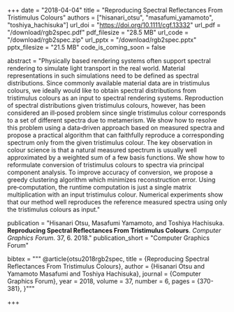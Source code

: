 +++
date = "2018-04-04"
title = "Reproducing Spectral Reflectances From Tristimulus Colours"
authors = ["hisanari_otsu", "masafumi_yamamoto", "toshiya_hachisuka"]
url_doi = "https://doi.org/10.1111/cgf.13332"
url_pdf = "/download/rgb2spec.pdf"
pdf_filesize = "28.5 MB"
url_code = "/download/rgb2spec.zip"
url_pptx = "/download/rgb2spec.pptx"
pptx_filesize = "21.5 MB"
code_is_coming_soon = false

abstract = "Physically based rendering systems often support spectral rendering to simulate light transport in the real world. Material representations in such simulations need to be defined as spectral distributions. Since commonly available material data are in tristimulus colours, we ideally would like to obtain spectral distributions from tristimulus colours as an input to spectral rendering systems. Reproduction of spectral distributions given tristimulus colours, however, has been considered an ill‐posed problem since single tristimulus colour corresponds to a set of different spectra due to metamerism. We show how to resolve this problem using a data‐driven approach based on measured spectra and propose a practical algorithm that can faithfully reproduce a corresponding spectrum only from the given tristimulus colour. The key observation in colour science is that a natural measured spectrum is usually well approximated by a weighted sum of a few basis functions. We show how to reformulate conversion of tristimulus colours to spectra via principal component analysis. To improve accuracy of conversion, we propose a greedy clustering algorithm which minimizes reconstruction error. Using pre‐computation, the runtime computation is just a single matrix multiplication with an input tristimulus colour. Numerical experiments show that our method well reproduces the reference measured spectra using only the tristimulus colours as input."

publication = "Hisanari Otsu, Masafumi Yamamoto, and Toshiya Hachisuka. **Reproducing Spectral Reflectances From Tristimulus Colours**. *Computer Graphics Forum*. 37, 6. 2018."
publication_short = "Computer Graphics Forum"

bibtex = """
@article{otsu2018rgb2spec,
  title = {Reproducing Spectral Reflectances From Tristimulus Colours},
  author = {Hisanari Otsu and Yamamoto Masafumi and Toshiya Hachisuka},
  journal = {Computer Graphics Forum},
  year = 2018,
  volume = 37,
  number = 6,
  pages = {370-381},
}"""

+++
